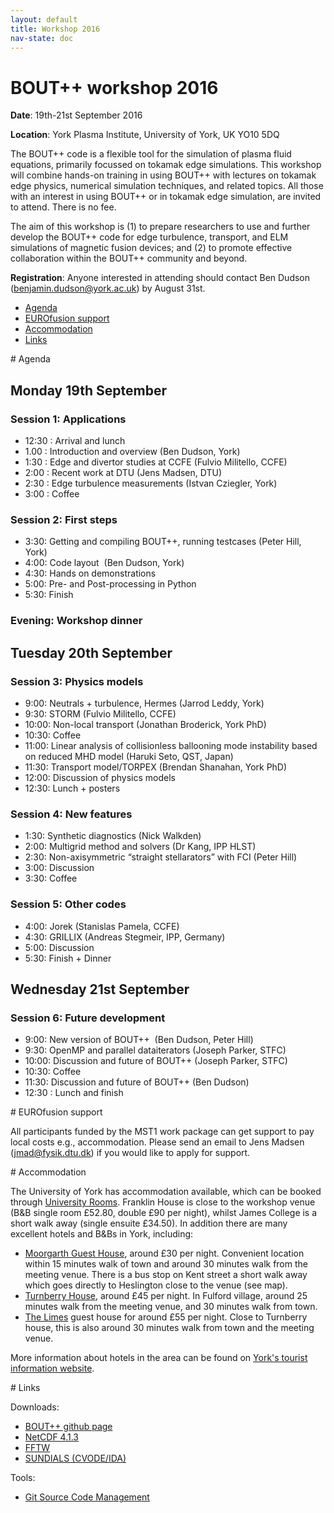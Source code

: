 ```yaml
---
layout: default
title: Workshop 2016
nav-state: doc
---
```


# BOUT++ workshop 2016

**Date**: 19th-21st September 2016

**Location**: York Plasma Institute, University of York, UK YO10 5DQ

The BOUT++ code is a flexible tool for the simulation of plasma fluid equations, primarily focussed on tokamak edge simulations. This workshop will combine hands-on training in using BOUT++ with lectures on tokamak edge physics, numerical simulation techniques, and related topics. All those with an interest in using BOUT++ or in tokamak edge simulation, are invited to attend. There is no fee.

The aim of this workshop is (1) to prepare researchers to use and further develop the BOUT++ code for edge turbulence, transport, and ELM simulations of magnetic fusion devices; and (2) to promote effective collaboration within the BOUT++ community and beyond.

**Registration**: Anyone interested in attending should contact Ben Dudson (benjamin.dudson@york.ac.uk) by August 31st.

* [Agenda](#agenda)
* [EUROfusion support](#support)
* [Accommodation](#accommodation)
* [Links](#links)

<a name="agenda"/>
# Agenda

## Monday 19th September

### Session 1: Applications

* 12:30 : Arrival and lunch
* 1.00 : Introduction and overview (Ben Dudson, York)
* 1:30 : Edge and divertor studies at CCFE (Fulvio Militello, CCFE)
* 2:00 : Recent work at DTU (Jens Madsen, DTU)
* 2:30 : Edge turbulence measurements (Istvan Cziegler, York)
* 3:00 : Coffee

### Session 2: First steps

* 3:30: Getting and compiling BOUT++, running testcases (Peter Hill, York)
* 4:00: Code layout  (Ben Dudson, York)
* 4:30: Hands on demonstrations
* 5:00: Pre- and Post-processing in Python
* 5:30: Finish

### Evening: Workshop dinner

## Tuesday 20th September

### Session 3: Physics models

* 9:00: Neutrals + turbulence, Hermes (Jarrod Leddy, York)
* 9:30: STORM (Fulvio Militello, CCFE)
* 10:00: Non-local transport (Jonathan Broderick, York PhD) 
* 10:30: Coffee
* 11:00: Linear analysis of collisionless ballooning mode instability based on reduced MHD model (Haruki Seto, QST, Japan)
* 11:30: Transport model/TORPEX (Brendan Shanahan, York PhD)
* 12:00: Discussion of physics models 
* 12:30: Lunch + posters

### Session 4: New features

* 1:30: Synthetic diagnostics (Nick Walkden)
* 2:00: Multigrid method and solvers (Dr Kang, IPP HLST)
* 2:30: Non-axisymmetric “straight stellarators” with FCI (Peter Hill)
* 3:00: Discussion
* 3:30: Coffee

### Session 5: Other codes

* 4:00: Jorek (Stanislas Pamela, CCFE)
* 4:30: GRILLIX (Andreas Stegmeir, IPP, Germany)
* 5:00: Discussion
* 5:30: Finish + Dinner

## Wednesday 21st September

### Session 6: Future development

* 9:00: New version of BOUT++  (Ben Dudson, Peter Hill)
* 9:30: OpenMP and parallel dataiterators (Joseph Parker, STFC)
* 10:00: Discussion and future of BOUT++ (Joseph Parker, STFC)
* 10:30: Coffee
* 11:30: Discussion and future of BOUT++ (Ben Dudson)
* 12:30 : Lunch and finish

<a name="support"/>
# EUROfusion support

All participants funded by the MST1 work package can get support to pay local costs e.g., accommodation. Please send an email to Jens Madsen (jmad@fysik.dtu.dk) if you would like to apply for support. 

<a name="accommodation"/>
# Accommodation

The University of York has accommodation available, which can be booked through [University Rooms](http://www.universityrooms.com/en/city/york/college/franklinyork). Franklin House is close to the workshop venue (B&B single room £52.80, double £90 per night),
whilst James College is a short walk away (single ensuite £34.50). In addition there are many excellent hotels and B&Bs in York, including:

* [Moorgarth Guest House](http://www.moorgarthyork.co.uk/), around £30 per night. Convenient location within 15 minutes walk of town and around 30 minutes walk from the meeting venue. There is a bus stop on Kent street a short walk away which goes directly to Heslington close to the venue (see map).
* [Turnberry House](http://www.turnberryhouse.com/pages/home.html), around £45 per night. In Fulford village, around 25 minutes walk from the meeting venue, and 30 minutes walk from town.
* [The Limes](http://www.limeshotel.co.uk/) guest house for around £55 per night. Close to Turnberry house, this is also around 30 minutes walk from town and the meeting venue.

More information about hotels in the area can be found on [York's tourist information website](http://www.visityork.org/accommodation/).

<a name="links"/>
# Links

Downloads:

* [BOUT++ github page](https://github.com/boutproject/BOUT-dev)
* [NetCDF 4.1.3](http://www.unidata.ucar.edu/downloads/netcdf/netcdf-4_1_3/index.jsp)
* [FFTW](http://www.fftw.org/download.html)
* [SUNDIALS (CVODE/IDA)](http://computation.llnl.gov/casc/sundials/download/download.html)

Tools:

* [Git Source Code Management](http://git-scm.com)

